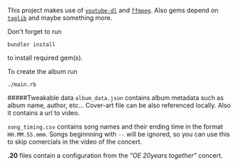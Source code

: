 This project makes use of [`youtube-dl`](https://rg3.github.io/youtube-dl/) and [`ffmpeg`](https://ffmpeg.org). Also gems depend on [`taglib`](https://taglib.github.io/) and maybe something more.

Don't forget to run

    bundler install
    
to install required gem(s).

To create the album run

    ./main.rb
    

#####Tweakable data
`album_data.json` contains album metadata such as album name, author, etc… Cover-art file can be also referenced locally. Also it contains a url to video.

`song_timing.csv` contains song names and their ending time in the format `HH.MM.SS.mmm`. Songs beginnning with `--` will be ignored, so you can use this to skip comercials in the video of the concert.

**.20** files contain a configuration from the _"OE 20years together"_ concert.